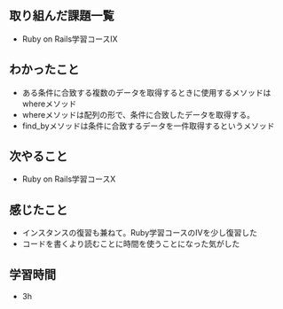 ## 取り組んだ課題一覧
- Ruby on Rails学習コースⅨ
## わかったこと
- ある条件に合致する複数のデータを取得するときに使用するメソッドはwhereメソッド
- whereメソッドは配列の形で、条件に合致したデータを取得する。
- find_byメソッドは条件に合致するデータを一件取得するというメソッド
## 次やること
- Ruby on Rails学習コースⅩ
## 感じたこと
- インスタンスの復習も兼ねて。Ruby学習コースのⅣを少し復習した
- コードを書くより読むことに時間を使うことになった気がした
## 学習時間
- 3h
